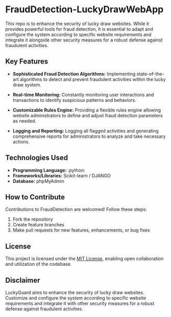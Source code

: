 # FraudDetection-LuckyDrawWebApp
This repo is to enhance the security of lucky draw websites. While it provides powerful tools for fraud detection, it is essential to adapt and configure the system according to specific website requirements and integrate it alongside other security measures for a robust defense against fraudulent activities.

## Key Features

- **Sophisticated Fraud Detection Algorithms:** Implementing state-of-the-art algorithms to detect and prevent fraudulent activities within the lucky draw system.
  
- **Real-time Monitoring:** Constantly monitoring user interactions and transactions to identify suspicious patterns and behaviors.

- **Customizable Rules Engine:** Providing a flexible rules engine allowing website administrators to define and adjust fraud detection parameters as needed.
  
- **Logging and Reporting:** Logging all flagged activities and generating comprehensive reports for administrators to analyze and take necessary actions.

## Technologies Used

- **Programming Language:** :python:
- **Frameworks/Libraries:** Scikit-learn / DJANGO
- **Database:** phpMyAdmin 

## How to Contribute

Contributions to FraudDetection are welcomed! Follow these steps:

1. Fork the repository
2. Create feature branches
3. Make pull requests for new features, enhancements, or bug fixes

## License

This project is licensed under the [MIT License](link-to-license), enabling open collaboration and utilization of the codebase.

## Disclaimer

LuckyGuard aims to enhance the security of lucky draw websites. Customize and configure the system according to specific website requirements and integrate it with other security measures for a robust defense against fraudulent activities.
